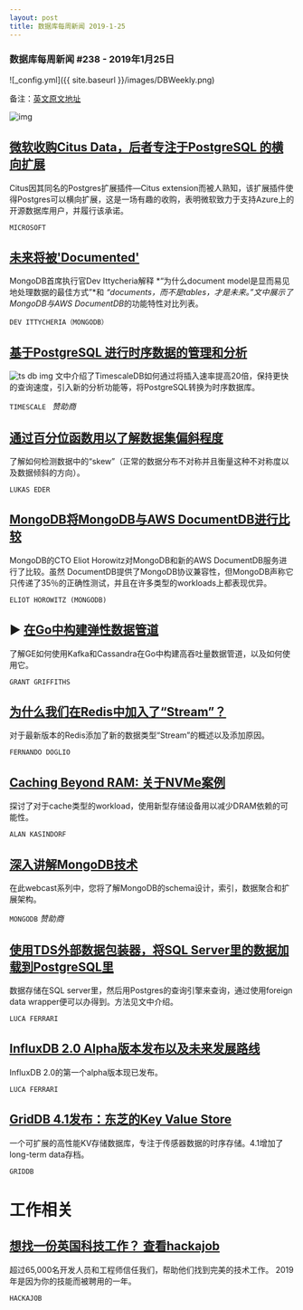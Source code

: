 ```yaml
---
layout: post
title: 数据库每周新闻 2019-1-25
---
```


### 数据库每周新闻 #238 - 2019年1月25日
![_config.yml]({{ site.baseurl }}/images/DBWeekly.png)

备注：[英文原文地址](https://dbweekly.com/issues/238)

![img](https://res.cloudinary.com/cpress/image/upload/w_1280,e_sharpen:60/jdtcqvqtmtfmgninlrcd.jpg)

## [微软收购Citus Data，后者专注于PostgreSQL 的横向扩展](https://dbweekly.com/link/58466/web)
Citus因其同名的Postgres扩展插件—Citus extension而被人熟知，该扩展插件使得Postgres可以横向扩展，这是一场有趣的收购，表明微软致力于支持Azure上的开源数据库用户，并履行该承诺。

`MICROSOFT`

## [未来将被'Documented'](https://dbweekly.com/link/58467/web)
MongoDB首席执行官Dev Ittycheria解释 *“为什么document model是显而易见地处理数据的最佳方式”*和 *“documents，而不是tables，才是未来。”*文中展示了MongoDB与*AWS DocumentDB*的功能特性对比列表。

`DEV ITTYCHERIA（MONGODB）`

## [基于PostgreSQL 进行时序数据的管理和分析](https://dbweekly.com/link/58468/web)
![ts db img](https://copm.s3.amazonaws.com/2e2064e1.jpg)
文中介绍了TimescaleDB如何通过将插入速率提高20倍，保持更快的查询速度，引入新的分析功能等，将PostgreSQL转换为时序数据库。

`TIMESCALE ` *赞助商*

## [通过百分位函数用以了解数据集偏斜程度](https://dbweekly.com/link/58469/web)
了解如何检测数据中的“skew”（正常的数据分布不对称并且衡量这种不对称度以及数据倾斜的方向）。

`LUKAS EDER`

## [MongoDB将MongoDB与AWS DocumentDB进行比较](https://dbweekly.com/link/58470/web)
MongoDB的CTO Eliot Horowitz对MongoDB和新的AWS DocumentDB服务进行了比较。虽然 DocumentDB提供了MongoDB协议兼容性，但MongoDB声称它只传递了35％的正确性测试，并且在许多类型的workloads上都表现优异。

`ELIOT HOROWITZ (MONGODB)` 

## ▶   [在Go中构建弹性数据管道](https://dbweekly.com/link/58471/web)
了解GE如何使用Kafka和Cassandra在Go中构建高吞吐量数据管道，以及如何使用它。

`GRANT GRIFFITHS`

## [为什么我们在Redis中加入了“Stream”？](https://dbweekly.com/link/58472/web)
对于最新版本的Redis添加了新的数据类型“Stream”的概述以及添加原因。

`FERNANDO DOGLIO`

## [Caching Beyond RAM: 关于NVMe案例](https://dbweekly.com/link/58473/web)

探讨了对于cache类型的workload，使用新型存储设备用以减少DRAM依赖的可能性。

`ALAN KASINDORF ` 

## [深入讲解MongoDB技术](https://dbweekly.com/link/58474/web) 

在此webcast系列中，您将了解MongoDB的schema设计，索引，数据聚合和扩展架构。

`MONGODB` *赞助商*

## [使用TDS外部数据包装器，将SQL Server里的数据加载到PostgreSQL里](https://dbweekly.com/link/58475/web)
数据存储在SQL server里，然后用Postgres的查询引擎来查询，通过使用foreign data wrapper便可以办得到。方法见文中介绍。

`LUCA FERRARI`

## [InfluxDB 2.0 Alpha版本发布以及未来发展路线](https://dbweekly.com/link/58476/web)
InfluxDB 2.0的第一个alpha版本现已发布。

`LUCA FERRARI`

## [GridDB 4.1发布：东芝的Key Value Store](https://dbweekly.com/link/58477/web) 
一个可扩展的高性能KV存储数据库，专注于传感器数据的时序存储。4.1增加了long-term data存档。

`GRIDDB`

# 工作相关

## [想找一份英国科技工作？ 查看hackajob](https://hackajob.co/p/discover?utm_source=cooperpress&utm_medium=paid&utm_campaign=db_jan-18)
超过65,000名开发人员和工程师信任我们，帮助他们找到完美的技术工作。 2019年是因为你的技能而被聘用的一年。

`HACKAJOB`
